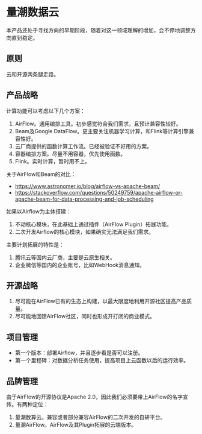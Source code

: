 # 量潮数据云

本产品还处于寻找方向的早期阶段，随着对这一领域理解的增加，会不停地调整方向直到稳定。

## 原则

云和开源两条腿走路。

## 产品战略

计算功能可以考虑以下几个方案：

1. AirFlow。通用编排工具。初步感觉符合我们需求，且预计兼容性较好。
2. Beam及Google DataFlow。更主要关注机器学习计算，和Flink等计算引擎兼容性好。
3. 云厂商提供的函数计算工作流。已经被验证不好用的方案。
4. 容器编排方案。尽量不用容器，优先使用函数。
5. Flink。实时计算，暂时用不上。

关于AirFlow和Beam的对比：

- https://www.astronomer.io/blog/airflow-vs-apache-beam/
- https://stackoverflow.com/questions/50249759/apache-airflow-or-apache-beam-for-data-processing-and-job-scheduling

如果以Airflow为主体搭建：

1. 不动核心模块，在此基础上通过插件（AirFlow Plugin）拓展功能。
2. 二次开发Airflow的核心模块，如果确实无法满足我们需求。

主要计划拓展的特性是：

1. 腾讯云等国内云厂商，主要是云原生相关。
2. 企业微信等国内的企业账号，比如WebHook消息通知。


## 开源战略

1. 尽可能在AirFlow已有的生态上构建，以最大限度地利用开源社区提高产品质量。
2. 尽可能地回馈AirFlow社区，同时也形成开打闭的商业模式。


## 项目管理

- 第一个版本：部署Airflow，并且逐步看是否可以注册。
- 第一个里程碑：对数据分析任务使用，提高项目上云函数以后的运行效率。


## 品牌管理

由于AirFlow的开源协议是Apache 2.0，因此我们必须要带上AirFlow的名字宣传。有两种定位：

1. 量潮数算云。兼容或者部分兼容AirFlow的二次开发的自研平台。
2. 量潮AirFlow。AirFlow及其Plugin拓展的云端版本。
